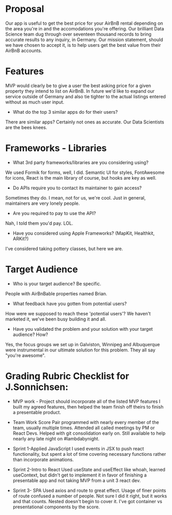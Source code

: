 # Proposal

Our app is useful to get the best price for your AirBnB rental depending on the area you're in and the accomodations you're offering. Our brilliant Data Science team dug through over seventeen thousand records to bring accurate results to any inquiry, in Germany. Our mission statement, should we have chosen to accept it, is to help users get the best value from their AirBnB accounts.

# Features

MVP would clearly be to give a user the best asking price for a given property they intend to list on AirBnB. In future we'd like to expand our service outside of Germany and also tie tighter to the actual listings entered without as much user input.

- What do the top 3 similar apps do for their users?

There are similar apps? Certainly not ones as accurate. Our Data Scientists are the bees knees.

# Frameworks - Libraries

- What 3rd party frameworks/libraries are you considering using?

We used Formik for forms, well, I did. Semantic UI for styles, FontAwesome for icons, React is the main library of course, but hooks are key as well.

- Do APIs require you to contact its maintainer to gain access?

Sometimes they do. I mean, not for us, we're cool. Just in general, maintainers are very lonely people.

- Are you required to pay to use the API?

Nah, I told them you'd pay. LOL.

- Have you considered using Apple Frameworks? (MapKit, Healthkit, ARKit?)

I've considered taking pottery classes, but here we are.

# Target Audience

- Who is your target audience? Be specific.

People with AirBnBable properties named Brian.

- What feedback have you gotten from potential users?

How were we supposed to reach these 'potential users'? We haven't marketed it, we've been busy building it and all.

- Have you validated the problem and your solution with your target audience? How?

Yes, the focus groups we set up in Galviston, Winnipeg and Albuquerque were instrumental in our ultimate solution for this problem. They all say "you're awesome".

# Grading Rubric Checklist for J.Sonnichsen:
- MVP work - Project should incorporate all of the listed MVP features
I built my agreed features, then helped the team finish off theirs to finish a presentable product.
 
- Team Work Score 
Pair programmed with nearly every member of the team, usually multiple times. Attended all called meetings by PM or React Devs. Helped with git consolidation early on. Still available to help nearly any late night on #lambdabynight.

- Sprint 1-Applied JavaScript
I used events in JSX to push react functionality, but spent a lot of time covering necessary functions rather than incorporate animations.

- Sprint 2-Intro to React
Used useState and useEffect like whoah, learned useContext, but didn't get to implement it in favor of finishing a presentable app and not taking MVP from a unit 3 react dev.

- Sprint 3- SPA
Used axios and route to great effect. Usage of finer points of route confused a number of people. Not sure I did it right, but it works and that counts. Nested doesn't begin to cover it. I've got container vs presentational components by the score.
